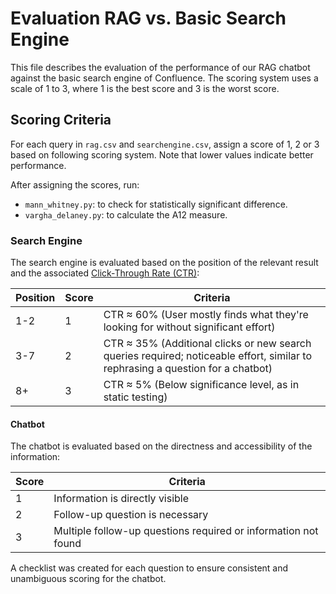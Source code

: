 # Evaluation RAG vs. Basic Search Engine

This file describes the evaluation of the performance of our RAG chatbot against the basic search engine of Confluence. The scoring system uses a scale of 1 to 3, where 1 is the best score and 3 is the worst score.

## Scoring Criteria

For each query in ``rag.csv`` and ``searchengine.csv``, assign a score of 1, 2 or 3 based on following scoring system. 
Note that lower values indicate better performance. 

After assigning the scores, run:

- ``mann_whitney.py``: to check for statistically significant difference.
- ``vargha_delaney.py``: to calculate the A12 measure.

### Search Engine

The search engine is evaluated based on the position of the relevant result and the associated [Click-Through Rate (CTR)](https://firstpagesage.com/reports/google-click-through-rates-ctrs-by-ranking-position/):

| Position | Score | Criteria                                                                                                                        |
| -------- | ----- | ------------------------------------------------------------------------------------------------------------------------------- |
| 1-2      | 1     | CTR ≈ 60% (User mostly finds what they're looking for without significant effort)                                               |
| 3-7      | 2     | CTR ≈ 35% (Additional clicks or new search queries required; noticeable effort, similar to rephrasing a question for a chatbot) |
| 8+       | 3     | CTR ≈ 5% (Below significance level, as in static testing)                                                                       |

#### Chatbot

The chatbot is evaluated based on the directness and accessibility of the information:

| Score | Criteria                                                       |
| ----- | -------------------------------------------------------------- |
| 1     | Information is directly visible                                |
| 2     | Follow-up question is necessary                                |
| 3     | Multiple follow-up questions required or information not found |

A checklist was created for each question to ensure consistent and unambiguous scoring for the chatbot.
